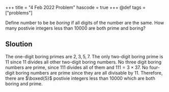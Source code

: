 +++
title = "4 Feb 2022 Problem"
hascode = true
+++
@def tags = ["problems"]

Define number to be be $boring$ if all digits of the number are the same. How many postivie integers 
less than $10000$ are both prime and boring?


## Sloution 

The one-digit boring primes are $2, 3, 5, 7$. The only 
two-digit boring prime is $11$ since $11$ divides 
all other two-digit boring numbers. 
No three digit boring numbers are prime, since $111$
divides all of them and $111 = 3 \times 37$.
No four-digit boring numbers are prime since they are 
all divisable by $11$. Therefore, there are 
$\boxed{5}$ postivie integers less than $10000$ which 
are both boring and prime.
